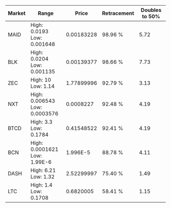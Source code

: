 | Market | Range | Price| Retracement | Doubles to 50% |
| --- | --- | --- | --- | --- |
| MAID | High: 0.0193<br />Low: 0.001648 | 0.00183228 | 98.96 % | 5.72 |
| BLK | High: 0.0204<br />Low: 0.001135 | 0.00139377 | 98.66 % | 7.73 |
| ZEC | High: 10<br />Low: 1.14 | 1.77899996 | 92.79 % | 3.13 |
| NXT | High: 0.006543<br />Low: 0.0003576 | 0.0008227 | 92.48 % | 4.19 |
| BTCD | High: 3.3<br />Low: 0.1784 | 0.41548522 | 92.41 % | 4.19 |
| BCN | High: 0.0001621<br />Low: 1.99E-6 | 1.996E-5 | 88.78 % | 4.11 |
| DASH | High: 6.21<br />Low: 1.32 | 2.52299997 | 75.40 % | 1.49 |
| LTC | High: 1.4<br />Low: 0.1708 | 0.6820005 | 58.41 % | 1.15 |
